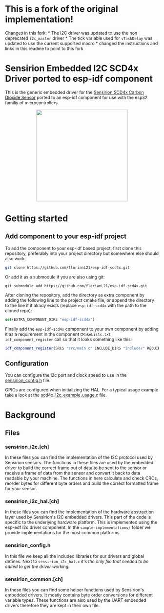 # This is a fork of the original implementation!

Changes in this fork:
    * The I2C driver was updated to use the non deprecated `i2c_master` driver
    * The tick variable used for `vTaskDelay` was updated to use the current supported macro
    * changed the instructions and links in this readme to point to this fork

# Sensirion Embedded I2C SCD4x Driver ported to esp-idf component

This is the generic embedded driver for the [Sensirion SCD4x Carbon Dioxide Sensor](https://www.sensirion.com/scd4x/) ported to an esp-idf component for use with the esp32 familiy of microcontrollers.

[<center><img src="images/SCD4x.png" width="300px"></center>](https://sensirion.com/my-scd-ek)

# Getting started

## Add component to your esp-idf project

To add the component to your esp-idf based project, first clone this repository, preferably into your project directory but somewhere else should also work.
```bash
git clone https://github.com/florianL21/esp-idf-scd4x.git
```

Or add it as a submodule if you are also using git:
```
git submodule add https://github.com/florianL21/esp-idf-scd4x.git
```

After cloning the repository, add the directory as extra component by adding the following line to the project cmake file, or append the directory to the line if it alrady exists (replace `esp-idf-scd4x` with the path to the cloned repo):

```cmake
set(EXTRA_COMPONENT_DIRS "esp-idf-scd4x")
```

Finally add the `esp-idf-scd4x` component to your own component by adding it as a requirement in the component `CMakeLists.txt` `idf_component_register` call so that it looks something like this:

```cmake
idf_component_register(SRCS "src/main.c" INCLUDE_DIRS "include/" REQUIRES "esp-idf-scd4x")
```

## Configuration

You can configure the i2c port and clock speed to use in the [sensirion_config.h](sensirion_config.h) file.

GPIOs are configured when initializing the HAL.
For a typical usage example take a look at the [scd4x_i2c_example_usage.c](scd4x_i2c_example_usage.c) file.


# Background

## Files

### sensirion\_i2c.[ch]

In these files you can find the implementation of the I2C protocol used by Sensirion
sensors. The functions in these files are used by the embedded driver to build the
correct frame out of data to be sent to the sensor or receive a frame of data from
the sensor and convert it back to data readable by your machine. The functions in
here calculate and check CRCs, reorder bytes for different byte orders and build the
correct formatted frame for your sensor.

### sensirion\_i2c\_hal.[ch]

In these files you can find the implementation of the hardware abstraction layer used
by Sensirion's I2C embedded drivers. This part of the code is specific to the underlying
hardware platform. This is implemented using the esp-edf i2c driver component.
In the `sample-implementations/` folder we provide implementations for the most common
platforms.

### sensirion\_config.h

In this file we keep all the included libraries for our drivers and global defines.
Next to `sensirion_i2c_hal.c` *it's the only file that needed to be edited to get the
driver working.*

### sensirion\_common.[ch]

In these files you can find some helper functions used by Sensirion's embedded drivers.
It mostly contains byte order conversions for different variable types. These functions
are also used by the UART embedded drivers therefore they are kept in their own file.
